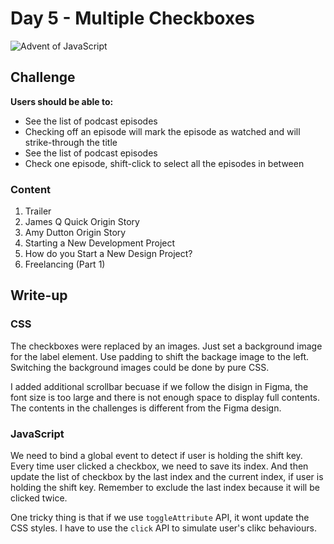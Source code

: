 # Day 5 - Multiple Checkboxes

![Advent of JavaScript]()

## Challenge

**Users should be able to:**

- See the list of podcast episodes
- Checking off an episode will mark the episode as watched and will strike-through the title
- See the list of podcast episodes
- Check one episode, shift-click to select all the episodes in between

### Content

1. Trailer
2. James Q Quick Origin Story
3. Amy Dutton Origin Story
4. Starting a New Development Project
5. How do you Start a New Design Project?
6. Freelancing (Part 1)

## Write-up

### CSS

The checkboxes were replaced by an images.
Just set a background image for the label element.
Use padding to shift the backage image to the left.
Switching the background images could be done by pure CSS.

I added additional scrollbar becuase if we follow the disign in Figma,
the font size is too large and there is not enough space to display full contents.
The contents in the challenges is different from the Figma design.

### JavaScript

We need to bind a global event to detect if user is holding the shift key.
Every time user clicked a checkbox, we need to save its index.
And then update the list of checkbox by the last index and the current index,
if user is holding the shift key.
Remember to exclude the last index because it will be clicked twice.

One tricky thing is that if we use `toggleAttribute` API, it wont update the CSS styles.
I have to use the `click` API to simulate user's clikc behaviours.
